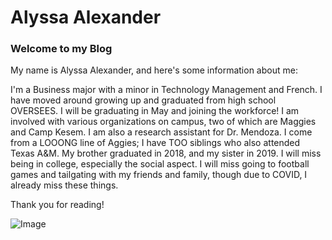 # Alyssa Alexander
### Welcome to my Blog

My name is Alyssa Alexander, and here's some information about me:

I'm a Business major with a minor in Technology Management and French. I have moved around growing up and graduated from high school OVERSEES.
I will be graduating in May and joining the workforce! I am involved with various organizations on campus, two of which are Maggies and Camp Kesem. I am also a research assistant for Dr. Mendoza. I come from a LOOONG line of Aggies; I have TOO siblings who also attended Texas A&M. My brother graduated in 2018, and my sister in 2019.
I will miss being in college, especially the social aspect. I will miss going to football games and tailgating with my friends and family, though due to COVID, I already miss these things.

Thank you for reading!

![Image]( <img width="298" alt="Summer19" src="https://user-images.githubusercontent.com/70343986/92800287-29bc7e00-f37a-11ea-8b49-e038a2ecb980.png"> )
